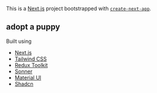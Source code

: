 This is a [Next.js](https://nextjs.org/) project bootstrapped with [`create-next-app`](https://github.com/vercel/next.js/tree/canary/packages/create-next-app).

## adopt a puppy

Built using
- [Next.js](https://nextjs.org/)
- [Tailwind CSS](https://tailwindcss.com/)
- [Redux Toolkit](https://redux-toolkit.js.org/)
- [Sonner](https://sonner.dev/)
- [Material UI](https://mui.com/)
- [Shadcn](https://shadcn.com/)
